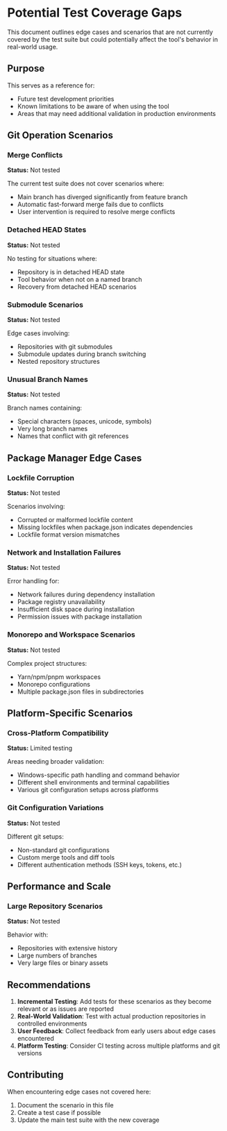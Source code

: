 # Potential Test Coverage Gaps

This document outlines edge cases and scenarios that are not currently covered by the test suite but could potentially affect the tool's behavior in real-world usage.

## Purpose

This serves as a reference for:

- Future test development priorities
- Known limitations to be aware of when using the tool
- Areas that may need additional validation in production environments

## Git Operation Scenarios

### Merge Conflicts

**Status:** Not tested

The current test suite does not cover scenarios where:

- Main branch has diverged significantly from feature branch
- Automatic fast-forward merge fails due to conflicts
- User intervention is required to resolve merge conflicts

### Detached HEAD States

**Status:** Not tested

No testing for situations where:

- Repository is in detached HEAD state
- Tool behavior when not on a named branch
- Recovery from detached HEAD scenarios

### Submodule Scenarios

**Status:** Not tested

Edge cases involving:

- Repositories with git submodules
- Submodule updates during branch switching
- Nested repository structures

### Unusual Branch Names

**Status:** Not tested

Branch names containing:

- Special characters (spaces, unicode, symbols)
- Very long branch names
- Names that conflict with git references

## Package Manager Edge Cases

### Lockfile Corruption

**Status:** Not tested

Scenarios involving:

- Corrupted or malformed lockfile content
- Missing lockfiles when package.json indicates dependencies
- Lockfile format version mismatches

### Network and Installation Failures

**Status:** Not tested

Error handling for:

- Network failures during dependency installation
- Package registry unavailability
- Insufficient disk space during installation
- Permission issues with package installation

### Monorepo and Workspace Scenarios

**Status:** Not tested

Complex project structures:

- Yarn/npm/pnpm workspaces
- Monorepo configurations
- Multiple package.json files in subdirectories

## Platform-Specific Scenarios

### Cross-Platform Compatibility

**Status:** Limited testing

Areas needing broader validation:

- Windows-specific path handling and command behavior
- Different shell environments and terminal capabilities
- Various git configuration setups across platforms

### Git Configuration Variations

**Status:** Not tested

Different git setups:

- Non-standard git configurations
- Custom merge tools and diff tools
- Different authentication methods (SSH keys, tokens, etc.)

## Performance and Scale

### Large Repository Scenarios

**Status:** Not tested

Behavior with:

- Repositories with extensive history
- Large numbers of branches
- Very large files or binary assets

## Recommendations

1. **Incremental Testing**: Add tests for these scenarios as they become relevant or as issues are reported
2. **Real-World Validation**: Test with actual production repositories in controlled environments
3. **User Feedback**: Collect feedback from early users about edge cases encountered
4. **Platform Testing**: Consider CI testing across multiple platforms and git versions

## Contributing

When encountering edge cases not covered here:

1. Document the scenario in this file
2. Create a test case if possible
3. Update the main test suite with the new coverage
